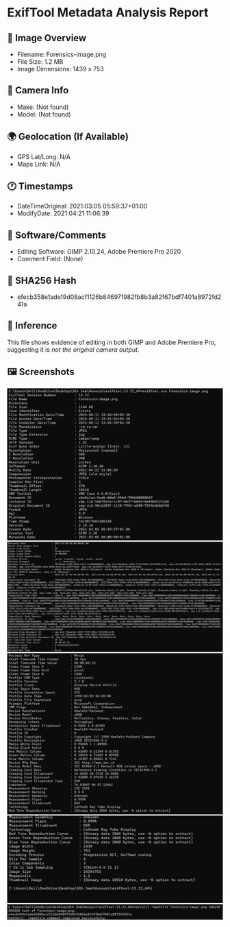 # ExifTool Metadata Analysis Report

## 🔎 Image Overview
- Filename: Forensics-image.png
- File Size: 1.2 MB
- Image Dimensions: 1439 x 753

## 📸 Camera Info
- Make: (Not found)
- Model: (Not found)

## 🌍 Geolocation (If Available)
- GPS Lat/Long: N/A
- Maps Link: N/A

## 🕐 Timestamps
- DateTimeOriginal: 2021:03:05 05:59:37+01:00
- ModifyDate: 2021:04:21 11:06:39

## 📝 Software/Comments
- Editing Software: GIMP 2.10.24, Adobe Premiere Pro 2020
- Comment Field: (None)

## 🔐 SHA256 Hash
- efecb358e1ade19d08acf1126b846971982fb8b3a82f67bdf7401a8972fd241a

## 🧠 Inference
This file shows evidence of editing in both GIMP and Adobe Premiere Pro, suggesting it is *not the original camera output*.

## 🖼 Screenshots
![alt text](screenshots/image1.jpg)
![alt text](screenshots/image2.jpg)
![alt text](screenshots/image3.jpg)
![alt text](screenshots/image4.jpg)
![alt text](screenshots/image5.jpg)
